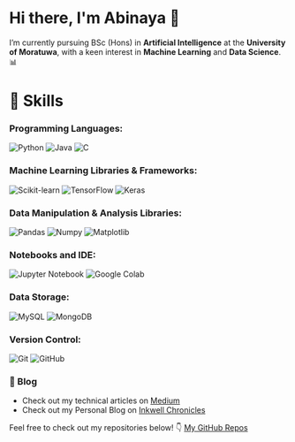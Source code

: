 # Hi there, I'm Abinaya 👋

I’m currently pursuing BSc (Hons) in **Artificial Intelligence** at the **University of Moratuwa**, with a keen interest in **Machine Learning** and **Data Science**. 📊

# 🚀 Skills

### Programming Languages:
![Python](https://img.shields.io/badge/-Python-3776AB?style=flat&logo=python&logoColor=white) 
![Java](https://img.shields.io/badge/-Java-007396?style=flat&logo=java&logoColor=white) 
![C](https://img.shields.io/badge/-C-00599C?style=flat&logo=c&logoColor=white) 

### Machine Learning Libraries & Frameworks:
![Scikit-learn](https://img.shields.io/badge/-Scikit--learn-F7931E?style=flat&logo=scikit-learn&logoColor=white) 
![TensorFlow](https://img.shields.io/badge/-TensorFlow-FF6F00?style=flat&logo=tensorflow&logoColor=white) 
![Keras](https://img.shields.io/badge/-Keras-D00000?style=flat&logo=keras&logoColor=white)  

### Data Manipulation & Analysis Libraries:
![Pandas](https://img.shields.io/badge/-Pandas-150458?style=flat&logo=pandas&logoColor=white) 
![Numpy](https://img.shields.io/badge/-Numpy-013243?style=flat&logo=numpy&logoColor=white) 
![Matplotlib](https://img.shields.io/badge/-Matplotlib-003B57?style=flat&logo=matplotlib&logoColor=white)

### Notebooks and IDE:
![Jupyter Notebook](https://img.shields.io/badge/-Jupyter%20Notebook-F37626?style=flat&logo=jupyter&logoColor=white) 
![Google Colab](https://img.shields.io/badge/-Google%20Colab-F9AB00?style=flat&logo=googlecolab&logoColor=black)

### Data Storage:
![MySQL](https://img.shields.io/badge/-MySQL-4479A1?style=flat&logo=mysql&logoColor=white) 
![MongoDB](https://img.shields.io/badge/-MongoDB-47A248?style=flat&logo=mongodb&logoColor=white)

### Version Control:
![Git](https://img.shields.io/badge/-Git-F05032?style=flat&logo=git&logoColor=white) 
![GitHub](https://img.shields.io/badge/-GitHub-181717?style=flat&logo=github&logoColor=white)


### 📝 Blog
- Check out my technical articles on [Medium](https://medium.com/@abi12subramaniam)
- Check out my Personal Blog on [Inkwell Chronicles](https://inkwellchronicles360.wordpress.com/) 


Feel free to check out my repositories below! 👇
[My GitHub Repos](https://github.com/Abinaya-Subramaniam?tab=repositories)
